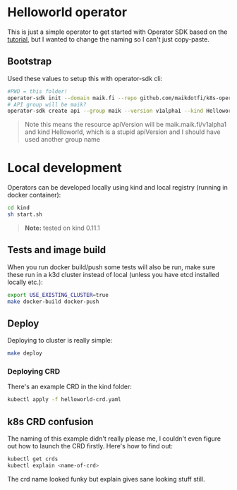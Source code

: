 # Helloworld operator
This is just a simple operator to get started with Operator SDK based on the [tutorial](https://sdk.operatorframework.io/docs/building-operators/golang/tutorial/), but I wanted to change the naming so I can't just copy-paste.
## Bootstrap
Used these values to setup this with operator-sdk cli:
```bash
#PWD = this folder!
operator-sdk init --domain maik.fi --repo github.com/maikdotfi/k8s-operator/helloworld-operator
# API group will be maik?
operator-sdk create api --group maik --version v1alpha1 --kind Helloworld --resource --controller
```
> Note this means the resource apiVersion will be maik.maik.fi/v1alpha1 and kind Helloworld, which is a stupid apiVersion and I should have used another group name

# Local development
Operators can be developed locally using kind and local registry (running in docker container):
```bash
cd kind
sh start.sh
```
> **Note:** tested on kind 0.11.1

## Tests and image build
When you run docker build/push some tests will also be run, make sure these run in a k3d cluster instead of local (unless you have etcd installed locally etc.):
```bash
export USE_EXISTING_CLUSTER=true
make docker-build docker-push
```

## Deploy
Deploying to cluster is really simple:
```bash
make deploy
```
### Deploying CRD
There's an example CRD in the kind folder:
```bash
kubectl apply -f helloworld-crd.yaml
```

## k8s CRD confusion
The naming of this example didn't really please me, I couldn't even figure out how to launch the CRD firstly. Here's how to find out:

```bash
kubectl get crds
kubectl explain <name-of-crd>
```

The crd name looked funky but explain gives sane looking stuff still.
